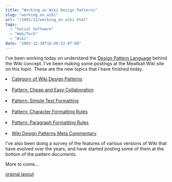 ```yaml
---
title: "Working on Wiki Design Patterns"
slug: "working_on_wiki"
url: "/2003/12/working_on_wiki.html"
tags:
  - "Social Software"
  - "Web/Tech"
  - "Wiki"
date: "2003-12-30T16:40:52-07:00"
---
```

<p>I've been working today on understand the <a href="http://www.designmatrix.com/pl/index.html">Design Pattern Language</a> behind the Wiki concept. I've been making some postings at the Meatball Wiki site on this topic. These are the new topics that I have finished today.</p>
<p><li><a href="http://www.usemod.com/cgi-bin/mb.pl?CategoryWikiDesignPatterns">Category of Wiki Design Patterns</a></li><br />
<li><a href="http://www.usemod.com/cgi-bin/mb.pl?CheapAndEasyCollaboration">Pattern: Cheap and Easy Collaboration</a></li><br />
<li><a href="http://www.usemod.com/cgi-bin/mb.pl?SimpleTextFormatting">Pattern: Simple Text Formatting</a></li><br />
<li><a href="http://www.usemod.com/cgi-bin/mb.pl?CharacterFormattingRules">Pattern: Character Formatting Rules</a></li><br />
<li><a href="http://www.usemod.com/cgi-bin/mb.pl?ParagraphFormattingRules">Pattern: Paragraph Formatting Rules</a></li><br />
<li><a href="http://www.usemod.com/cgi-bin/mb.pl?WikiDesignPatternsMetaCommentary">Wiki Design Patterns Meta Commentary</a></li></p>
<p>I've also been doing a survey of the features of various versions of Wiki that have evolved over the years, and have started posting some of them at the bottom of the pattern documents.</p>
<p>More to come...</p>
<p class="previous"><a href="/previous/2003/12/working_on_wiki.html" rel="syndication">orginal layout</a></p>
